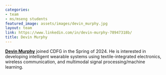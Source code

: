 ```yaml
---
categories:
- team
- ms/mseng students
featured_image: assets/images/devin_murphy.jpg
layout: team
link: https://www.linkedin.com/in/devin-murphy-78947318b/
title: Devin Murphy
---
```


[**Devin Murphy**](https://www.linkedin.com/in/devin-murphy-78947318b/) joined CDFG in the Spring of 2024. He is interested in developing intelligent wearable systems using textile-integrated electronics, wireless communication, and multimodal signal processing/machine learning.
